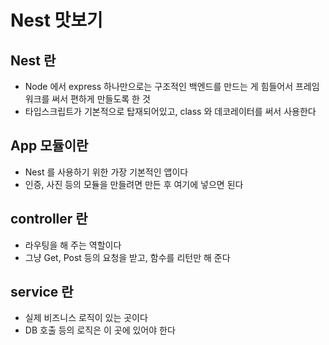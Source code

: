 # Nest 맛보기

## Nest 란

- Node 에서 express 하나만으로는 구조적인 백엔드를 만드는 게 힘들어서 프레임워크를 써서 편하게 만들도록 한 것
- 타입스크립트가 기본적으로 탑재되어있고, class 와 데코레이터를 써서 사용한다

## App 모듈이란

- Nest 를 사용하기 위한 가장 기본적인 앱이다
- 인증, 사진 등의 모듈을 만들려면 만든 후 여기에 넣으면 된다

## controller 란

- 라우팅을 해 주는 역할이다
- 그냥 Get, Post 등의 요청을 받고, 함수를 리턴만 해 준다

## service 란

- 실제 비즈니스 로직이 있는 곳이다
- DB 호출 등의 로직은 이 곳에 있어야 한다